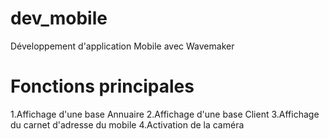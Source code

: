dev_mobile
=============
Développement d'application Mobile avec Wavemaker

Fonctions principales
======================
1.Affichage d'une base Annuaire
2.Affichage d'une base Client
3.Affichage du carnet d'adresse du mobile
4.Activation de la caméra